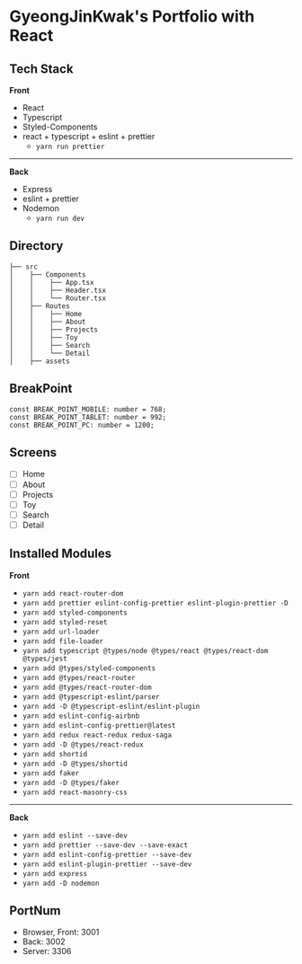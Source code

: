 # GyeongJinKwak's Portfolio with React

## Tech Stack 
**Front**
- React
- Typescript
- Styled-Components
- react + typescript + eslint + prettier
  - `yarn run prettier`
---
**Back**
- Express
- eslint + prettier
- Nodemon
  - `yarn run dev`

## Directory

```
├── src
│    ├── Components
│    │    ├── App.tsx
│    │    ├── Header.tsx
│    │    └── Router.tsx
│    ├── Routes
│    │    ├── Home
│    │    ├── About
│    │    ├── Projects
│    │    ├── Toy
│    │    ├── Search
│    │    └── Detail
│    ├── assets
```
## BreakPoint

```
const BREAK_POINT_MOBILE: number = 768;
const BREAK_POINT_TABLET: number = 992;
const BREAK_POINT_PC: number = 1200;
```

## Screens

- [ ] Home
- [ ] About
- [ ] Projects
- [ ] Toy
- [ ] Search
- [ ] Detail

## Installed Modules

**Front**
- `yarn add react-router-dom`
- `yarn add prettier eslint-config-prettier eslint-plugin-prettier -D`
- `yarn add styled-components`
- `yarn add styled-reset`
- `yarn add url-loader`
- `yarn add file-loader`
- `yarn add typescript @types/node @types/react @types/react-dom @types/jest`
- `yarn add @types/styled-components`
- `yarn add @types/react-router`
- `yarn add @types/react-router-dom`
- `yarn add @typescript-eslint/parser`
- `yarn add -D @typescript-eslint/eslint-plugin`
- `yarn add eslint-config-airbnb`
- `yarn add eslint-config-prettier@latest`
- `yarn add redux react-redux redux-saga`
- `yarn add -D @types/react-redux`
- `yarn add shortid`
- `yarn add -D @types/shortid`
- `yarn add faker`
- `yarn add -D @types/faker`
- `yarn add react-masonry-css`
---
**Back**
- `yarn add eslint --save-dev`
- `yarn add prettier --save-dev --save-exact`
- `yarn add eslint-config-prettier --save-dev`
- `yarn add eslint-plugin-prettier --save-dev`
- `yarn add express`
- `yarn add -D nodemon`

## PortNum
- Browser, Front: 3001 
- Back: 3002
- Server: 3306
